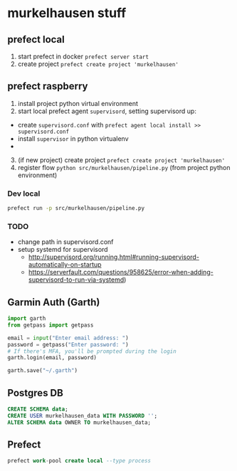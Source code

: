 # murkelhausen stuff

## prefect local

1. start prefect in docker `prefect server start`
2. create project `prefect create project 'murkelhausen'`

## prefect raspberry

1. install project python virtual environment
2. start local prefect agent `supervisord`, setting supervisord up:
  - create `supervisord.conf` with `prefect agent local install >> supervisord.conf`
  - install `supervisor` in python virtualenv
  - 
3. (if new project) create project `prefect create project 'murkelhausen'`
4. register flow `python src/murkelhausen/pipeline.py` (from project python environment)


### Dev local

```bash
prefect run -p src/murkelhausen/pipeline.py
```

### TODO
- change path in supervisord.conf
- setup systemd for supervisord
    - http://supervisord.org/running.html#running-supervisord-automatically-on-startup
    - https://serverfault.com/questions/958625/error-when-adding-supervisord-to-run-via-systemd)


## Garmin Auth (Garth)

```python
import garth
from getpass import getpass

email = input("Enter email address: ")
password = getpass("Enter password: ")
# If there's MFA, you'll be prompted during the login
garth.login(email, password)

garth.save("~/.garth")
```


## Postgres DB

```sql
CREATE SCHEMA data;
CREATE USER murkelhausen_data WITH PASSWORD '';
ALTER SCHEMA data OWNER TO murkelhausen_data;
```


## Prefect

```sql
prefect work-pool create local --type process
```
